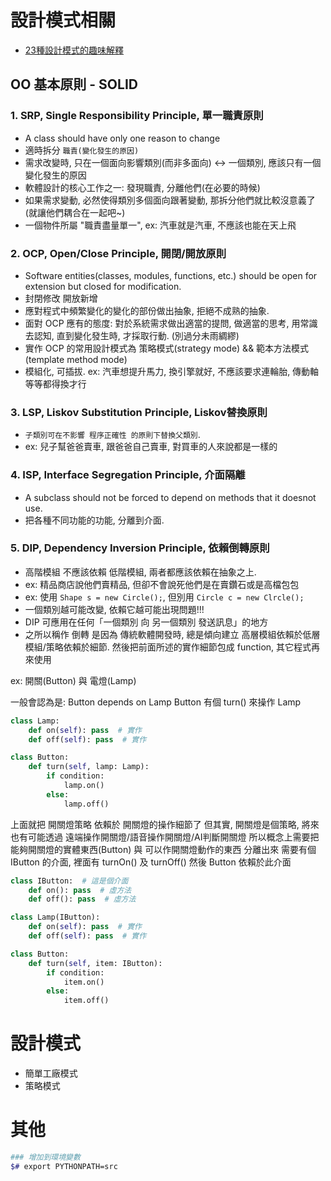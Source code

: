# 設計模式相關

- [23種設計模式的趣味解釋](http://jimmy0222.pixnet.net/blog/post/37216962-%5B%E8%BD%89%E8%B2%BC%5D-23%E7%A8%AE%E8%A8%AD%E8%A8%88%E6%A8%A1%E5%BC%8F%E7%9A%84%E8%B6%A3%E5%91%B3%E8%A7%A3%E9%87%8B)



## OO 基本原則 - SOLID

### 1. SRP, Single Responsibility Principle, 單一職責原則
- A class should have only one reason to change
- 適時拆分 `職責(變化發生的原因)`
- 需求改變時, 只在一個面向影響類別(而非多面向) <-> 一個類別, 應該只有一個變化發生的原因
- 軟體設計的核心工作之一: 發現職責, 分離他們(在必要的時候)
- 如果需求變動, 必然使得類別多個面向跟著變動, 那拆分他們就比較沒意義了(就讓他們耦合在一起吧~)
- 一個物件所屬 "職責盡量單一", ex: 汽車就是汽車, 不應該也能在天上飛


### 2. OCP, Open/Close Principle, 開閉/開放原則
- Software entities(classes, modules, functions, etc.) should be open for extension but closed for modification.
- 封閉修改 開放新增
- 應對程式中頻繁變化的變化的部份做出抽象, 拒絕不成熟的抽象.
- 面對 OCP 應有的態度: 對於系統需求做出適當的提問, 做適當的思考, 用常識去認知, 直到變化發生時, 才採取行動. (別過分未雨綢繆)
- 實作 OCP 的常用設計模式為 策略模式(strategy mode) && 範本方法模式(template method mode)
- 模組化, 可插拔. ex: 汽車想提升馬力, 換引擎就好, 不應該要求連輪胎, 傳動軸等等都得換才行 


### 3. LSP, Liskov Substitution Principle, Liskov替換原則
- `子類別可在不影響 程序正確性 的原則下替換父類別`. 
- ex: 兒子幫爸爸賣車, 跟爸爸自己賣車, 對買車的人來說都是一樣的


### 4. ISP, Interface Segregation Principle, 介面隔離
- A subclass should not be forced to depend on methods that it doesnot use.
- 把各種不同功能的功能, 分離到介面.


### 5. DIP, Dependency Inversion Principle, 依賴倒轉原則
- 高階模組 不應該依賴 低階模組, 兩者都應該依賴在抽象之上. 
- ex: 精品商店說他們賣精品, 但卻不會說死他們是在賣鑽石或是高檔包包
- ex: 使用 `Shape s = new Circle();`, 但別用 `Circle c = new Clrcle();`
- 一個類別越可能改變, 依賴它越可能出現問題!!!
- DIP 可應用在任何「一個類別 向 另一個類別 發送訊息」的地方
- 之所以稱作 倒轉 是因為 傳統軟體開發時, 總是傾向建立 高層模組依賴於低層模組/策略依賴於細節. 然後把前面所述的實作細節包成 function, 其它程式再來使用

ex: 開關(Button) 與 電燈(Lamp)

一般會認為是: Button depends on Lamp
Button 有個 turn() 來操作 Lamp

```py
class Lamp:
    def on(self): pass  # 實作
    def off(self): pass  # 實作

class Button:
    def turn(self, lamp: Lamp):
        if condition:
            lamp.on()
        else:
            lamp.off()
```

上面就把 開關燈策略 依賴於 開關燈的操作細節了
但其實, 開關燈是個策略, 將來也有可能透過 遠端操作開關燈/語音操作開關燈/AI判斷開關燈
所以概念上需要把 能夠開關燈的實體東西(Button) 與 可以作開關燈動作的東西 分離出來
需要有個 IButton 的介面, 裡面有 turnOn() 及 turnOff()
然後 Button 依賴於此介面

```py
class IButton:  # 這是個介面
    def on(): pass  # 虛方法
    def off(): pass  # 虛方法

class Lamp(IButton):
    def on(self): pass  # 實作
    def off(self): pass  # 實作

class Button:
    def turn(self, item: IButton):
        if condition:
            item.on()
        else:
            item.off()
```

# 設計模式

- 簡單工廠模式
- 策略模式



# 其他

```bash
### 增加到環境變數
$# export PYTHONPATH=src
```

